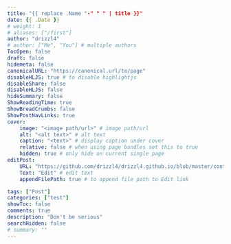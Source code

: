 ```yaml
---
title: "{{ replace .Name "-" " " | title }}"
date: {{ .Date }}
# weight: 1
# aliases: ["/first"]
author: "drizzl4"
# author: ["Me", "You"] # multiple authors
TocOpen: false
draft: false
hidemeta: false
canonicalURL: "https://canonical.url/to/page"
disableHLJS: true # to disable highlightjs
disableShare: false
disableHLJS: false
hideSummary: false
ShowReadingTime: true
ShowBreadCrumbs: false
ShowPostNavLinks: true
cover:
    image: "<image path/url>" # image path/url
    alt: "<alt text>" # alt text
    caption: "<text>" # display caption under cover
    relative: false # when using page bundles set this to true
    hidden: true # only hide on current single page
editPost:
    URL: "https://github.com/drizzl4/drizzl4.github.io/blob/master/content"
    Text: "Edit" # edit text
    appendFilePath: true # to append file path to Edit link

tags: ["Post"]
categories: ["test"]
showToc: false
comments: true
description: "Don't be serious"
searchHidden: false
# summary: ""
---
```


